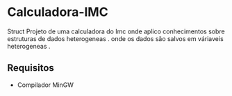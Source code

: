 # Calculadora-IMC
Struct
Projeto de uma calculadora do Imc onde aplico conhecimentos sobre estruturas de dados heterogeneas .
onde os dados são salvos em váriaveis heterogeneas .
<br>
<h2>Requisitos</h2>
<ul>
<li>Compilador MinGW</li>
</ul>
<p>
